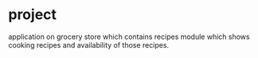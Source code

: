 # project
application on grocery store which contains recipes module which shows cooking recipes and availability of those recipes.  
